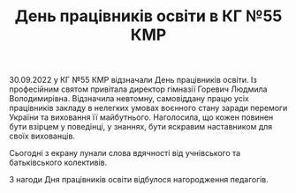 ﻿---
title: День працівників освіти в КГ №55 КМР
---

30.09.2022 у КГ №55 КМР відзначали День працівників освіти. Із професійним святом привітала директор гімназії Горевич Людмила Володимирівна. Відзначила невтомну, самовіддану працю усіх працівників закладу в нелегких умовах воєнного стану заради перемоги України та виховання її майбутнього. Наголосила, що кожен повинен бути взірцем у поведінці, у знаннях, бути яскравим наставником для своїх вихованців.

Сьогодні з екрану лунали слова вдячності від учнівського та батьківського колективів.

З нагоди Дня працівників освіти відбулося нагородження педагогів.

<slideshow />
